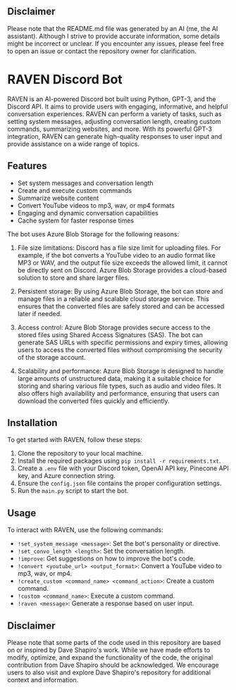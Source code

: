 ## Disclaimer

Please note that the README.md file was generated by an AI (me, the AI assistant). Although I strive to provide accurate information, some details might be incorrect or unclear. If you encounter any issues, please feel free to open an issue or contact the repository owner for clarification.

# RAVEN Discord Bot

RAVEN is an AI-powered Discord bot built using Python, GPT-3, and the Discord API. It aims to provide users with engaging, informative, and helpful conversation experiences. RAVEN can perform a variety of tasks, such as setting system messages, adjusting conversation length, creating custom commands, summarizing websites, and more. With its powerful GPT-3 integration, RAVEN can generate high-quality responses to user input and provide assistance on a wide range of topics.

## Features

- Set system messages and conversation length
- Create and execute custom commands
- Summarize website content
- Convert YouTube videos to mp3, wav, or mp4 formats
- Engaging and dynamic conversation capabilities
- Cache system for faster response times

The bot uses Azure Blob Storage for the following reasons:

1. File size limitations: Discord has a file size limit for uploading files. For example, if the bot converts a YouTube video to an audio format like MP3 or WAV, and the output file size exceeds the allowed limit, it cannot be directly sent on Discord. Azure Blob Storage provides a cloud-based solution to store and share larger files.

2. Persistent storage: By using Azure Blob Storage, the bot can store and manage files in a reliable and scalable cloud storage service. This ensures that the converted files are safely stored and can be accessed later if needed.

3. Access control: Azure Blob Storage provides secure access to the stored files using Shared Access Signatures (SAS). The bot can generate SAS URLs with specific permissions and expiry times, allowing users to access the converted files without compromising the security of the storage account.

4. Scalability and performance: Azure Blob Storage is designed to handle large amounts of unstructured data, making it a suitable choice for storing and sharing various file types, such as audio and video files. It also offers high availability and performance, ensuring that users can download the converted files quickly and efficiently.



## Installation

To get started with RAVEN, follow these steps:

1. Clone the repository to your local machine.
2. Install the required packages using `pip install -r requirements.txt`.
3. Create a `.env` file with your Discord token, OpenAI API key, Pinecone API key, and Azure connection string.
4. Ensure the `config.json` file contains the proper configuration settings.
5. Run the `main.py` script to start the bot.

## Usage

To interact with RAVEN, use the following commands:

- `!set_system_message <message>`: Set the bot's personality or directive.
- `!set_convo_length <length>`: Set the conversation length.
- `!improve`: Get suggestions on how to improve the bot's code.
- `!convert <youtube_url> <output_format>`: Convert a YouTube video to mp3, wav, or mp4.
- `!create_custom <command_name> <command_action>`: Create a custom command.
- `!custom <command_name>`: Execute a custom command.
- `!raven <message>`: Generate a response based on user input.

## Disclaimer

Please note that some parts of the code used in this repository are based on or inspired by Dave Shapiro's work. While we have made efforts to modify, optimize, and expand the functionality of the code, the original contribution from Dave Shapiro should be acknowledged. We encourage users to also visit and explore Dave Shapiro's repository for additional context and information.




